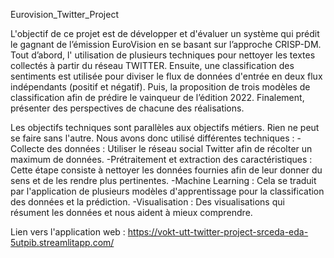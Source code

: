 Eurovision_Twitter_Project

L'objectif de ce projet est de développer et d'évaluer un système qui prédit le gagnant de l’émission EuroVision  en se basant sur l’approche CRISP-DM.
Tout d’abord, l' utilisation de plusieurs techniques pour nettoyer les textes collectés à partir du réseau TWITTER. Ensuite, une classification des sentiments est utilisée pour diviser le flux de données d'entrée en deux flux indépendants (positif et négatif). Puis, la proposition de trois modèles de classification afin de prédire le vainqueur de l’édition 2022.
Finalement,  présenter des perspectives de chacune des réalisations.

Les objectifs techniques sont parallèles aux objectifs métiers. Rien ne peut se faire sans l'autre. Nous avons donc utilisé différentes techniques :
-Collecte des données : Utiliser le réseau social Twitter afin de récolter un maximum de données.
-Prétraitement et extraction des caractéristiques : Cette étape consiste à nettoyer les données fournies afin de leur donner du sens et de les rendre plus pertinentes.
-Machine Learning : Cela se traduit par l'application de plusieurs modèles d'apprentissage pour la classification des données et la prédiction. 
-Visualisation : Des visualisations qui résument les données et nous aident à mieux comprendre.


Lien vers l'application web : https://vokt-utt-twitter-project-srceda-eda-5utpib.streamlitapp.com/
